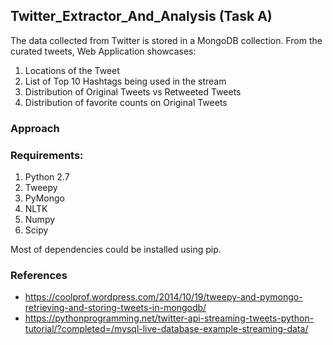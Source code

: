 ## Twitter_Extractor_And_Analysis (Task A)

The data collected from Twitter is stored in a MongoDB collection. From the curated tweets, Web Application showcases:
1. Locations of the Tweet 
2. List of Top 10 Hashtags being used in the stream
3. Distribution of Original Tweets vs Retweeted Tweets
4. Distribution of favorite counts on Original Tweets


### Approach




### Requirements:
1. Python 2.7 
2. Tweepy 
3. PyMongo  
4. NLTK 
5. Numpy 
6. Scipy 

Most of dependencies could be installed using pip.


### References
+ https://coolprof.wordpress.com/2014/10/19/tweepy-and-pymongo-retrieving-and-storing-tweets-in-mongodb/
+ https://pythonprogramming.net/twitter-api-streaming-tweets-python-tutorial/?completed=/mysql-live-database-example-streaming-data/
